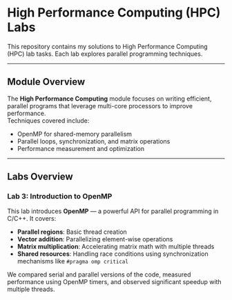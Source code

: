 # High Performance Computing (HPC) Labs 

This repository contains my solutions to High Performance Computing (HPC) lab tasks. Each lab explores parallel programming techniques.

---

## **Module Overview**

The **High Performance Computing** module focuses on writing efficient, parallel programs that leverage multi-core processors to improve performance.  
Techniques covered include:
- OpenMP for shared-memory parallelism
- Parallel loops, synchronization, and matrix operations
- Performance measurement and optimization

---

## **Labs Overview**

###  **Lab 3: Introduction to OpenMP**

This lab introduces **OpenMP** — a powerful API for parallel programming in C/C++. It covers:

- **Parallel regions**: Basic thread creation
- **Vector addition**: Parallelizing element-wise operations
- **Matrix multiplication**: Accelerating matrix math with multiple threads
- **Shared resources**: Handling race conditions using synchronization mechanisms like `#pragma omp critical`

We compared serial and parallel versions of the code, measured performance using OpenMP timers, and observed significant speedup with multiple threads.

